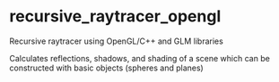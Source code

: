 # recursive_raytracer_opengl

Recursive raytracer using OpenGL/C++ and GLM libraries

Calculates reflections, shadows, and shading of a scene which can be constructed with basic objects (spheres and planes)

